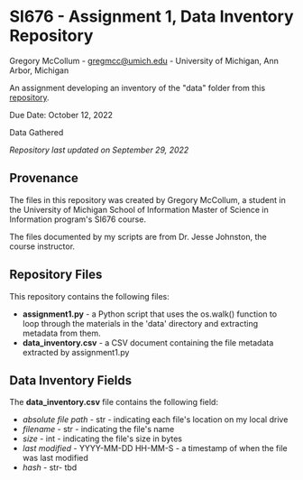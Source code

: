 
# SI676 - Assignment 1, Data Inventory Repository

Gregory McCollum - gregmcc@umich.edu - University of Michigan, Ann Arbor, Michigan

An assignment developing an inventory of the "data" folder from this [repository](https://github.com/morskyjezek/networked-services-labs).

Due Date: October 12, 2022

Data Gathered

*Repository last updated on September 29, 2022*

## Provenance

The files in this repository was created by Gregory McCollum, a student in the University of Michigan School of Information Master of Science in Information program's SI676 course.

The files documented by my scripts are from Dr. Jesse Johnston, the course instructor.
## Repository Files

This repository contains the following files:

- **assignment1.py** - a Python script that uses the os.walk() function to loop through the materials in the 'data' directory and extracting metadata from them.
- **data_inventory.csv** - a CSV document containing the file metadata extracted by assignment1.py


## Data Inventory Fields

The **data_inventory.csv** file contains the following field:

- *absolute file path* - str - indicating each file's location on my local drive
- *filename* - str - indicating the file's name
- *size* - int - indicating the file's size in bytes
- *last modified* - YYYY-MM-DD HH-MM-S - a timestamp of when the file was last modified
- *hash* - str- tbd 
